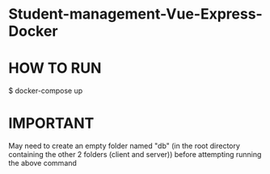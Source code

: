 # Student-management-Vue-Express-Docker

# HOW TO RUN

$ docker-compose up


# IMPORTANT
  May need to create an empty folder named "db" (in the root directory containing the other 2 folders (client and server)) before attempting running the above command
